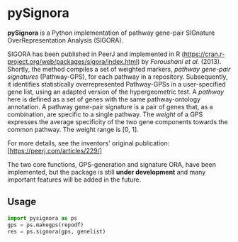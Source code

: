 # pySignora

**pySignora** is a Python implementation of pathway gene-pair SIGnature OverRepresentation Analysis (SIGORA).

SIGORA has been published in PeerJ and implemented in R (https://cran.r-project.org/web/packages/sigora/index.html) by *Foroushani et al.* (2013). Shortly, the method compiles a set of weighted markers, *pathway gene-pair signatures* (Pathway-GPS), for each pathway in a repository. Subsequently, it identifies statistically overrepresented Pathway-GPSs in a user-specified gene list, using an adapted version of the hypergeometric test.
A *pathway* here is defined as a set of genes with the same pathway-ontology annotation. A pathway gene-pair signature is a pair of genes that, as a combination, are specific to a single pathway. The *weight* of a GPS expresses the average specificity of the two gene components towards the common pathway. The weight range is \[0, 1\].

For more details, see the inventors' original publication: [https://peerj.com/articles/229/]

The two core functions, GPS-generation and signature ORA, have been implemented, but the package is still **under development** and many important features will be added in the future.

## Usage

```python
import pysignora as ps
gps = ps.makegps(repodf)
res = ps.signora(gps, genelist)
```
